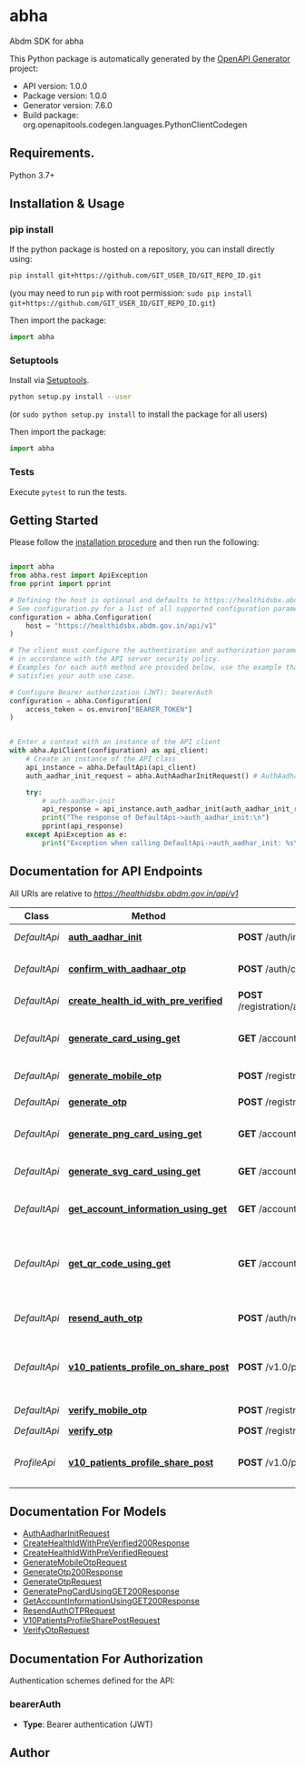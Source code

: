 # abha
Abdm SDK for abha

This Python package is automatically generated by the [OpenAPI Generator](https://openapi-generator.tech) project:

- API version: 1.0.0
- Package version: 1.0.0
- Generator version: 7.6.0
- Build package: org.openapitools.codegen.languages.PythonClientCodegen

## Requirements.

Python 3.7+

## Installation & Usage
### pip install

If the python package is hosted on a repository, you can install directly using:

```sh
pip install git+https://github.com/GIT_USER_ID/GIT_REPO_ID.git
```
(you may need to run `pip` with root permission: `sudo pip install git+https://github.com/GIT_USER_ID/GIT_REPO_ID.git`)

Then import the package:
```python
import abha
```

### Setuptools

Install via [Setuptools](http://pypi.python.org/pypi/setuptools).

```sh
python setup.py install --user
```
(or `sudo python setup.py install` to install the package for all users)

Then import the package:
```python
import abha
```

### Tests

Execute `pytest` to run the tests.

## Getting Started

Please follow the [installation procedure](#installation--usage) and then run the following:

```python

import abha
from abha.rest import ApiException
from pprint import pprint

# Defining the host is optional and defaults to https://healthidsbx.abdm.gov.in/api/v1
# See configuration.py for a list of all supported configuration parameters.
configuration = abha.Configuration(
    host = "https://healthidsbx.abdm.gov.in/api/v1"
)

# The client must configure the authentication and authorization parameters
# in accordance with the API server security policy.
# Examples for each auth method are provided below, use the example that
# satisfies your auth use case.

# Configure Bearer authorization (JWT): bearerAuth
configuration = abha.Configuration(
    access_token = os.environ["BEARER_TOKEN"]
)


# Enter a context with an instance of the API client
with abha.ApiClient(configuration) as api_client:
    # Create an instance of the API class
    api_instance = abha.DefaultApi(api_client)
    auth_aadhar_init_request = abha.AuthAadharInitRequest() # AuthAadharInitRequest | 

    try:
        # auth-aadhar-init
        api_response = api_instance.auth_aadhar_init(auth_aadhar_init_request)
        print("The response of DefaultApi->auth_aadhar_init:\n")
        pprint(api_response)
    except ApiException as e:
        print("Exception when calling DefaultApi->auth_aadhar_init: %s\n" % e)

```

## Documentation for API Endpoints

All URIs are relative to *https://healthidsbx.abdm.gov.in/api/v1*

Class | Method | HTTP request | Description
------------ | ------------- | ------------- | -------------
*DefaultApi* | [**auth_aadhar_init**](docs/DefaultApi.md#auth_aadhar_init) | **POST** /auth/init | auth-aadhar-init
*DefaultApi* | [**confirm_with_aadhaar_otp**](docs/DefaultApi.md#confirm_with_aadhaar_otp) | **POST** /auth/confirmWithAadhaarOtp | aadhar-otp-confirm
*DefaultApi* | [**create_health_id_with_pre_verified**](docs/DefaultApi.md#create_health_id_with_pre_verified) | **POST** /registration/aadhaar/createHealthIdWithPreVerified | Health ID creation
*DefaultApi* | [**generate_card_using_get**](docs/DefaultApi.md#generate_card_using_get) | **GET** /account/getCard | Generate ABHA card in PDF format
*DefaultApi* | [**generate_mobile_otp**](docs/DefaultApi.md#generate_mobile_otp) | **POST** /registration/aadhaar/generateMobileOTP | Generate Mobile OTP
*DefaultApi* | [**generate_otp**](docs/DefaultApi.md#generate_otp) | **POST** /registration/aadhaar/generateOtp | Generate OTP
*DefaultApi* | [**generate_png_card_using_get**](docs/DefaultApi.md#generate_png_card_using_get) | **GET** /account/getPngCard | Generate ABHA card PNG
*DefaultApi* | [**generate_svg_card_using_get**](docs/DefaultApi.md#generate_svg_card_using_get) | **GET** /account/getSvgCard | Generate ABHA card SVG
*DefaultApi* | [**get_account_information_using_get**](docs/DefaultApi.md#get_account_information_using_get) | **GET** /account/profile | Get account information.
*DefaultApi* | [**get_qr_code_using_get**](docs/DefaultApi.md#get_qr_code_using_get) | **GET** /account/qrCode | Get Quick Response code in PNG format for this account.
*DefaultApi* | [**resend_auth_otp**](docs/DefaultApi.md#resend_auth_otp) | **POST** /auth/resendAuthOTP | resend-auth-aadhar-init
*DefaultApi* | [**v10_patients_profile_on_share_post**](docs/DefaultApi.md#v10_patients_profile_on_share_post) | **POST** /v1.0/patients/profile/on-share | Response to patient&#39;s share profile request
*DefaultApi* | [**verify_mobile_otp**](docs/DefaultApi.md#verify_mobile_otp) | **POST** /registration/aadhaar/verifyMobileOTP | Verify Mobile OTP
*DefaultApi* | [**verify_otp**](docs/DefaultApi.md#verify_otp) | **POST** /registration/aadhaar/verifyOTP | Verify OTP
*ProfileApi* | [**v10_patients_profile_share_post**](docs/ProfileApi.md#v10_patients_profile_share_post) | **POST** /v1.0/patients/profile/share | Share patient profile details


## Documentation For Models

 - [AuthAadharInitRequest](docs/AuthAadharInitRequest.md)
 - [CreateHealthIdWithPreVerified200Response](docs/CreateHealthIdWithPreVerified200Response.md)
 - [CreateHealthIdWithPreVerifiedRequest](docs/CreateHealthIdWithPreVerifiedRequest.md)
 - [GenerateMobileOtpRequest](docs/GenerateMobileOtpRequest.md)
 - [GenerateOtp200Response](docs/GenerateOtp200Response.md)
 - [GenerateOtpRequest](docs/GenerateOtpRequest.md)
 - [GeneratePngCardUsingGET200Response](docs/GeneratePngCardUsingGET200Response.md)
 - [GetAccountInformationUsingGET200Response](docs/GetAccountInformationUsingGET200Response.md)
 - [ResendAuthOTPRequest](docs/ResendAuthOTPRequest.md)
 - [V10PatientsProfileSharePostRequest](docs/V10PatientsProfileSharePostRequest.md)
 - [VerifyOtpRequest](docs/VerifyOtpRequest.md)


<a id="documentation-for-authorization"></a>
## Documentation For Authorization


Authentication schemes defined for the API:
<a id="bearerAuth"></a>
### bearerAuth

- **Type**: Bearer authentication (JWT)


## Author




